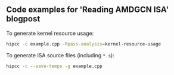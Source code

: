 ## Code examples for 'Reading AMDGCN ISA' blogpost

To generate kernel resource usage:

```bash
hipcc -c example.cpp -Rpass-analysis=kernel-resource-usage
```

To generate ISA source files (including `*.s`):
```bash
hipcc -c --save-temps -g example.cpp
```
